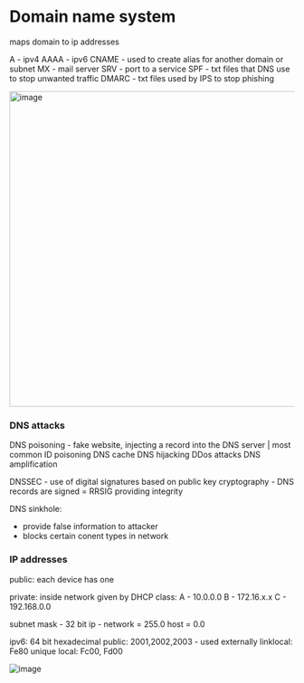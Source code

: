 # Domain name system
maps domain to ip addresses

A - ipv4
AAAA - ipv6
CNAME - used to create alias for another domain or subnet
MX - mail server
SRV - port to a service
SPF - txt files that DNS use to stop unwanted traffic
DMARC - txt files used by IPS to stop phishing

<img width="558" alt="image" src="https://github.com/user-attachments/assets/276139fc-72e9-43b2-a4a0-e6b8339eb48c">

### DNS attacks
DNS poisoning - fake website, injecting a record into the DNS server | most common ID poisoning DNS cache
DNS hijacking
DDos attacks
DNS amplification

DNSSEC - use of digital signatures based on public key cryptography
       - DNS records are signed = RRSIG providing integrity


DNS sinkhole:
- provide false information to attacker
- blocks certain conent types in network


### IP addresses
public: each device has one

private: inside network given by DHCP
class:
A - 10.0.0.0
B - 172.16.x.x
C - 192.168.0.0

subnet mask - 32 bit
ip - network = 255.0
host         = 0.0


ipv6: 64 bit hexadecimal
public: 2001,2002,2003 - used externally
linklocal: Fe80
unique local: Fc00, Fd00

![image](https://github.com/user-attachments/assets/ca9a7562-75b0-45a0-a4dd-4a465bc85251)




